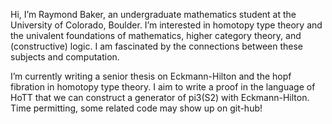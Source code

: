 Hi, I’m Raymond Baker, an undergraduate mathematics student at the University of Colorado, Boulder.
I’m interested in homotopy type theory and the univalent foundations of mathematics, higher category theory, and (constructive) logic. I am fascinated by the connections between these subjects and computation.

I’m currently writing a senior thesis on Eckmann-Hilton and the hopf fibration in homotopy type theory. I aim to write a proof in the language of HoTT that we can construct a generator of pi3(S2) with Eckmann-Hilton. Time permitting, some related code may show up on git-hub!
